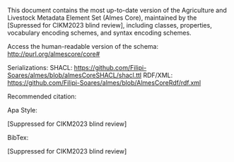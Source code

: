 This document contains the most up-to-date version of the Agriculture and Livestock Metadata Element Set (Almes Core), maintained by the [Supressed for CIKM2023 blind review], including classes, properties, vocabulary encoding schemes, and syntax encoding schemes.

Access the human-readable version of the schema: http://purl.org/almescore/core#

Serializations:
SHACL: https://github.com/Filipi-Soares/almes/blob/almesCoreSHACL/shacl.ttl
RDF/XML: https://github.com/Filipi-Soares/almes/blob/AlmesCoreRdf/rdf.xml

Recommended citation: 

Apa Style:

[Suppressed for CIKM2023 blind review]

BibTex:

[Suppressed for CIKM2023 blind review]


